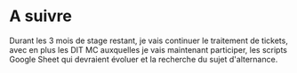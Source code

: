 # A suivre

Durant les 3 mois de stage restant, je vais continuer le traitement de tickets, avec en plus les DIT MC auxquelles je vais maintenant participer, les scripts Google Sheet qui devraient évoluer et la recherche du sujet d'alternance.&#x20;
